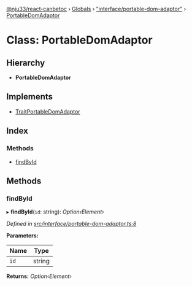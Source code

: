 [@nju33/react-canbetoc](../README.md) › [Globals](../globals.md) › ["interface/portable-dom-adaptor"](../modules/_interface_portable_dom_adaptor_.md) › [PortableDomAdaptor](_interface_portable_dom_adaptor_.portabledomadaptor.md)

# Class: PortableDomAdaptor

## Hierarchy

* **PortableDomAdaptor**

## Implements

* [TraitPortableDomAdaptor](../interfaces/_interface_portable_dom_adaptor_.traitportabledomadaptor.md)

## Index

### Methods

* [findById](_interface_portable_dom_adaptor_.portabledomadaptor.md#findbyid)

## Methods

###  findById

▸ **findById**(`id`: string): *Option‹Element›*

*Defined in [src/interface/portable-dom-adaptor.ts:8](https://github.com/nju33/react-canbetoc/blob/a20943a/src/interface/portable-dom-adaptor.ts#L8)*

**Parameters:**

Name | Type |
------ | ------ |
`id` | string |

**Returns:** *Option‹Element›*
